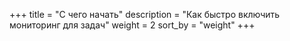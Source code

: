 +++
title = "С чего начать"
description = "Как быстро включить мониторинг для задач"
weight = 2
sort_by = "weight"
+++
